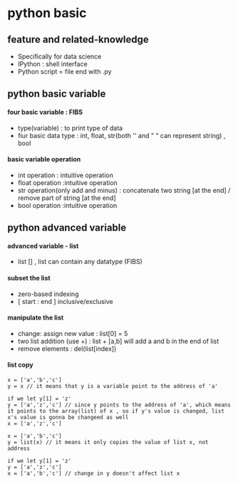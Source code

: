 # python basic

## feature and related-knowledge
- Specifically for data science
- IPython : shell interface 
- Python script = file end with .py

## python basic variable

#### four basic variable :  FIBS
-  type(variable) :  to print type of data 
- fiur  basic data type : int, float, str(both '' and " " can represent string)  , bool

#### basic variable operation
- int operation : intuitive operation 
- float operation :intuitive operation 
- str operation(only add and minus) : concatenate two string [at the end] / remove part of string [at the end]
- bool operation :intuitive operation 

## python advanced variable

#### advanced variable - list
- list [] , list can contain any datatype (FIBS)
#### subset the list
- zero-based indexing
- [ start : end ] inclusive/exclusive
#### manipulate the list
- change: assign new value : list[0] = 5
- two list addition (use +) : list + [a,b] will add a and b in the end of list
- remove elements : del(list[index])

#### list copy
```
x = ['a','b','c']
y = x // it means that y is a variable point to the address of 'a'

if we let y[1] = 'z'
y = ['a','z','c'] // since y points to the address of 'a', which means it points to the array(list) of x , so if y's value is changed, list x's value is gonna be changeed as well
x = ['a','z','c']

x = ['a','b','c']
y = list(x) // it means it only copies the value of list x, not address

if we let y[1] = 'z'
y = ['a','z','c']
x = ['a','b','c'] // change in y doesn't affect list x
```





